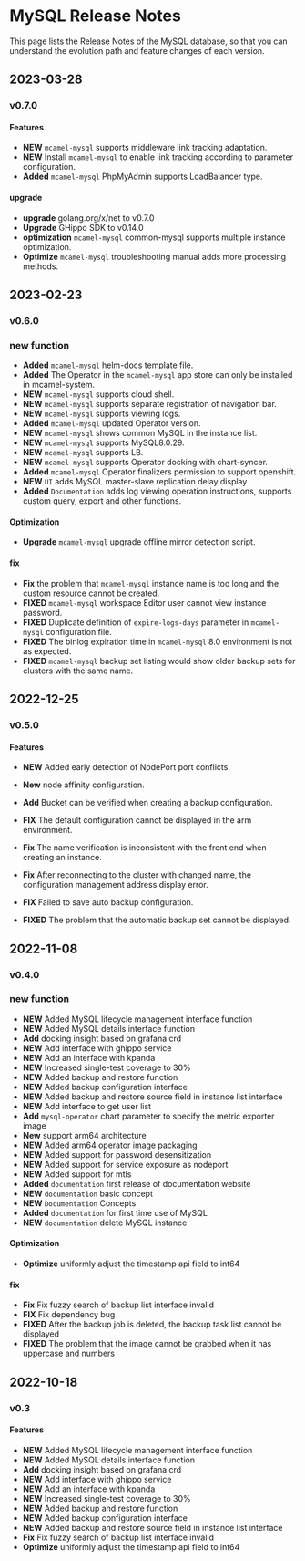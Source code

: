 # MySQL Release Notes

This page lists the Release Notes of the MySQL database, so that you can understand the evolution path and feature changes of each version.

## 2023-03-28

### v0.7.0

#### Features

- **NEW** `mcamel-mysql` supports middleware link tracking adaptation.
- **NEW** Install `mcamel-mysql` to enable link tracking according to parameter configuration.
- **Added** `mcamel-mysql` PhpMyAdmin supports LoadBalancer type.

#### upgrade

- **upgrade** golang.org/x/net to v0.7.0
- **Upgrade** GHippo SDK to v0.14.0
- **optimization** `mcamel-mysql` common-mysql supports multiple instance optimization.
- **Optimize** `mcamel-mysql` troubleshooting manual adds more processing methods.

## 2023-02-23

### v0.6.0

### new function

- **Added** `mcamel-mysql` helm-docs template file.
- **Added** The Operator in the `mcamel-mysql` app store can only be installed in mcamel-system.
- **NEW** `mcamel-mysql` supports cloud shell.
- **NEW** `mcamel-mysql` supports separate registration of navigation bar.
- **NEW** `mcamel-mysql` supports viewing logs.
- **Added** `mcamel-mysql` updated Operator version.
- **NEW** `mcamel-mysql` shows common MySQL in the instance list.
- **NEW** `mcamel-mysql` supports MySQL8.0.29.
- **NEW** `mcamel-mysql` supports LB.
- **NEW** `mcamel-mysql` supports Operator docking with chart-syncer.
- **Added** `mcamel-mysql` Operator finalizers permission to support openshift.
- **NEW** `UI` adds MySQL master-slave replication delay display
- **Added** `Documentation` adds log viewing operation instructions, supports custom query, export and other functions.

#### Optimization

- **Upgrade** `mcamel-mysql` upgrade offline mirror detection script.

#### fix

- **Fix** the problem that `mcamel-mysql` instance name is too long and the custom resource cannot be created.
- **FIXED** `mcamel-mysql` workspace Editor user cannot view instance password.
- **FIXED** Duplicate definition of `expire-logs-days` parameter in `mcamel-mysql` configuration file.
- **FIXED** The binlog expiration time in `mcamel-mysql` 8.0 environment is not as expected.
- **FIXED** `mcamel-mysql` backup set listing would show older backup sets for clusters with the same name.

## 2022-12-25

### v0.5.0

#### Features

- **NEW** Added early detection of NodePort port conflicts.
- **New** node affinity configuration.
- **Add** Bucket can be verified when creating a backup configuration.

- **FIX** The default configuration cannot be displayed in the arm environment.
- **Fix** The name verification is inconsistent with the front end when creating an instance.
- **Fix** After reconnecting to the cluster with changed name, the configuration management address display error.
- **FIX** Failed to save auto backup configuration.
- **FIXED** The problem that the automatic backup set cannot be displayed.

## 2022-11-08

### v0.4.0

### new function

- **NEW** Added MySQL lifecycle management interface function
- **NEW** Added MySQL details interface function
- **Add** docking insight based on grafana crd
- **NEW** Add interface with ghippo service
- **NEW** Add an interface with kpanda
- **NEW** Increased single-test coverage to 30%
- **NEW** Added backup and restore function
- **NEW** Added backup configuration interface
- **NEW** Added backup and restore source field in instance list interface
- **NEW** Add interface to get user list
- **Add** `mysql-operator` chart parameter to specify the metric exporter image
- **New** support arm64 architecture
- **NEW** Added arm64 operator image packaging
- **NEW** Added support for password desensitization
- **NEW** Added support for service exposure as nodeport
- **NEW** Added support for mtls
- **Added** `documentation` first release of documentation website
- **NEW** `documentation` basic concept
- **NEW** `Documentation` Concepts
- **Added** `documentation` for first time use of MySQL
- **NEW** `documentation` delete MySQL instance

#### Optimization

- **Optimize** uniformly adjust the timestamp api field to int64

#### fix

- **Fix** Fix fuzzy search of backup list interface invalid
- **FIX** Fix dependency bug
- **FIXED** After the backup job is deleted, the backup task list cannot be displayed
- **FIXED** The problem that the image cannot be grabbed when it has uppercase and numbers

## 2022-10-18

### v0.3

#### Features

- **NEW** Added MySQL lifecycle management interface function
- **NEW** Added MySQL details interface function
- **Add** docking insight based on grafana crd
- **NEW** Add interface with ghippo service
- **NEW** Add an interface with kpanda
- **NEW** Increased single-test coverage to 30%
- **NEW** Added backup and restore function
- **NEW** Added backup configuration interface
- **NEW** Added backup and restore source field in instance list interface
- **Fix** Fix fuzzy search of backup list interface invalid
- **Optimize** uniformly adjust the timestamp api field to int64